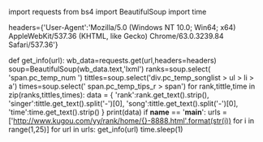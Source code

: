 import requests
from bs4 import BeautifulSoup
import time

headers={'User-Agent':'Mozilla/5.0 (Windows NT 10.0; Win64; x64) AppleWebKit/537.36 (KHTML, like Gecko) Chrome/63.0.3239.84 Safari/537.36'}

def get_info(url):
    wb_data=requests.get(url,headers=headers)
    soup=BeautifulSoup(wb_data.text,'lxml')
    ranks=soup.select( 'span.pc_temp_num ')
    tittles=soup.select('div.pc_temp_songlist > ul > li > a')
    times=soup.select(' span.pc_temp_tips_r > span')
    for rank,tittle,time in zip(ranks,tittles,times):
        data = {
        'rank':rank.get_text().strip(),
        'singer':tittle.get_text().split('-')[0],
        'song':tittle.get_text().split('-')[0],
        'time':time.get_text().strip()
    }
        print(data)
if __name__ == '__main__':
    urls = ['http://www.kugou.com/yy/rank/home/{}-8888.html'.format(str(i)) for i in range(1,25)]
    for url in urls:
        get_info(url)
    time.sleep(1)
